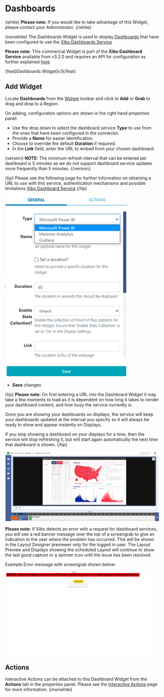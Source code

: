 <!--toc=widgets-->

# Dashboards

{white}
**Please note:** If you would like to take advantage of this Widget, please contact your Administrator.
{/white}

{nonwhite}
The Dashboards Widget is used to display [Dashboards](/manual/en/media_dashboard_service.html) that have been configured to use the [Xibo Dashboards Service](/docs/setup/xibo-dashboard-service)

**Please note:** This commercial Widget is part of the **Xibo Dashboard Service** available from v3.2.0 and requires an API for configuration as further explained [here](/pricing#dashboards)

{feat}Dashboards Widget|v3{/feat}

## Add Widget

Locate **Dashboards** from the [Widget](layouts_widgets.html)  toolbar and click to **Add** or **Grab** to drag and drop to a Region.

On adding, configuration options are shown in the right hand properties panel:

- Use the drop down to select the dashboard service **Type** to use from the ones that have been configured in the connector.
- Provide a **Name** for easier identification.
- Choose to override the default **Duration** if required.
- In the **Link** field, enter the URL to embed from your chosen dashboard. 

{version}
**NOTE:** The minimum refresh interval that can be entered per dashboard is 5 minutes as we do not support dashboard service updates more frequently than 5 minutes.
{/version}

{tip}
Please see the following page for further information on obtaining a URL to use with this service, authentication mechanisms and possible limitations [Xibo Dashboard Service](/docs/setup/xibo-dashboards-service)
{/tip}

![Dashboard Configuration](img/media_modules_dashboard_configuration.png)

- **Save** changes

{tip}
**Please note:** On first entering a URL into the Dashboard Widget it may take a few moments to load as it is dependent on how long it takes to render your dashboard content, and how busy the service currently is.

Once you are showing your dashboards on displays, the service will keep your dashboards updated at the interval you specify so it will always be ready to show and appear instantly on Displays.

If you stop showing a dashboard on your displays for a time, then the service will stop refreshing it, but will start again automatically the next time that dashboard is shown.
{/tip}

![Dashboard Preview](img/media_modules_dashboard_preview.png)

**Please note:** If Xibo detects an error with a request for dashboard services, you will see a red banner message over the top of a screengrab to give an indication to the user where the problem has occurred. This will be shown in the Layout Designer previewer only for the logged in user. The Layout Preview and Displays showing the scheduled Layout will continue to show the last good capture or a spinner icon until the issue has been resolved.

Example Error message with screengrab shown below:

![Example Error Message](img/media_modules_dashboard_error_message.png)

## Actions

Interactive Actions can be attached to this Dashboard Widget from the **Actions** tab in the properties panel. Please see the [Interactive Actions](layouts_interactive_actions.html) page for more information.
{/nonwhite}

